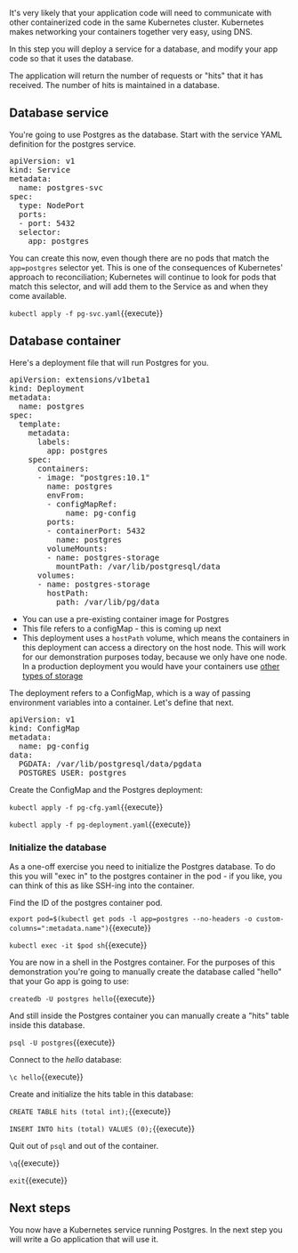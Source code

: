 It's very likely that your application code will need to communicate with other containerized code in the same Kubernetes cluster. Kubernetes makes networking your containers together very easy, using DNS. 

In this step you will deploy a service for a database, and modify your app code so that it uses the database.

The application will return the number of requests or "hits" that it has received. The number of hits is maintained in a database.

## Database service

You're going to use Postgres as the database. Start with the service YAML definition for the postgres service.

<pre class="file" data-filename="pg-svc.yaml" data-target="replace">
apiVersion: v1
kind: Service
metadata:
  name: postgres-svc
spec:
  type: NodePort
  ports:
  - port: 5432
  selector:
    app: postgres
</pre>

You can create this now, even though there are no pods that match the `app=postgres` selector yet. This is one of the consequences of Kubernetes' approach to reconciliation; Kubernetes will continue to look for pods that match this selector, and will add them to the Service as and when they come available.

`kubectl apply -f pg-svc.yaml`{{execute}}

## Database container

Here's a deployment file that will run Postgres for you. 

<pre class="file" data-filename="pg-deployment.yaml" data-target="replace">
apiVersion: extensions/v1beta1
kind: Deployment
metadata:
  name: postgres
spec:
  template:
    metadata:
      labels:
        app: postgres
    spec:
      containers:
      - image: "postgres:10.1"
        name: postgres
        envFrom:
        - configMapRef:
            name: pg-config
        ports:
        - containerPort: 5432
          name: postgres
        volumeMounts:
        - name: postgres-storage
          mountPath: /var/lib/postgresql/data
      volumes:
      - name: postgres-storage
        hostPath:
          path: /var/lib/pg/data
</pre>
 
* You can use a pre-existing container image for Postgres
* This file refers to a configMap - this is coming up next
* This deployment uses a `hostPath` volume, which means the containers in this deployment can access a directory on the host node. This will work for our demonstration purposes today, because we only have one node. In a production deployment you would have your containers use [other types of storage](https://kubernetes.io/docs/concepts/storage/volumes/)

The deployment refers to a ConfigMap, which is a way of passing environment variables into a container. Let's define that next. 

<pre class="file" data-filename="pg-cfg.yaml" data-target="replace">
apiVersion: v1
kind: ConfigMap
metadata:
  name: pg-config
data:
  PGDATA: /var/lib/postgresql/data/pgdata
  POSTGRES_USER: postgres
</pre>

Create the ConfigMap and the Postgres deployment:

`kubectl apply -f pg-cfg.yaml`{{execute}}

`kubectl apply -f pg-deployment.yaml`{{execute}}

### Initialize the database

As a one-off exercise you need to initialize the Postgres database. To do this you will "exec in" to the postgres container in the pod - if you like, you can think of this as like SSH-ing into the container.

Find the ID of the postgres container pod.

`export pod=$(kubectl get pods -l app=postgres --no-headers -o custom-columns=":metadata.name")`{{execute}}

`kubectl exec -it $pod sh`{{execute}}

You are now in a shell in the Postgres container. For the purposes of this demonstration you're going to manually create the database called "hello" that your Go app is going to use:

`createdb -U postgres hello`{{execute}}

And still inside the Postgres container you can manually create a "hits" table inside this database.

`psql -U postgres`{{execute}}

Connect to the *hello* database:

`\c hello`{{execute}}

Create and initialize the hits table in this database:

`CREATE TABLE hits (total int);`{{execute}}

`INSERT INTO hits (total) VALUES (0);`{{execute}}

Quit out of `psql` and out of the container.

`\q`{{execute}}

`exit`{{execute}}

## Next steps

You now have a Kubernetes service running Postgres. In the next step you will write a Go application that will use it. 